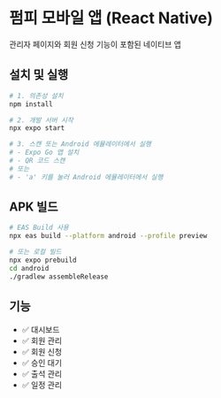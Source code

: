 # 펌피 모바일 앱 (React Native)

관리자 페이지와 회원 신청 기능이 포함된 네이티브 앱

## 설치 및 실행

```bash
# 1. 의존성 설치
npm install

# 2. 개발 서버 시작
npx expo start

# 3. 스캔 또는 Android 에뮬레이터에서 실행
# - Expo Go 앱 설치
# - QR 코드 스캔
# 또는
# - 'a' 키를 눌러 Android 에뮬레이터에서 실행
```

## APK 빌드

```bash
# EAS Build 사용
npx eas build --platform android --profile preview

# 또는 로컬 빌드
npx expo prebuild
cd android
./gradlew assembleRelease
```

## 기능

- ✅ 대시보드
- ✅ 회원 관리
- ✅ 회원 신청
- ✅ 승인 대기
- ✅ 출석 관리
- ✅ 일정 관리










